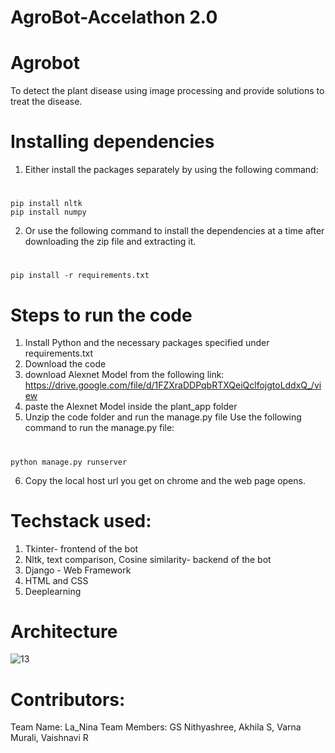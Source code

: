 # AgroBot-Accelathon 2.0 

# Agrobot
To detect the plant disease using image processing and provide solutions to treat the disease.

 
  # Installing dependencies
1)	Either install the packages separately by using the following command:
  # 
    pip install nltk
    pip install numpy
2)  Or use the following command to install the dependencies at a time after downloading the zip file and extracting it.
   #
    pip install -r requirements.txt


# Steps to run the code
1)	Install Python and the necessary packages specified under requirements.txt
2)	Download the code
3)  download Alexnet Model from the following link:
    https://drive.google.com/file/d/1FZXraDDPqbRTXQeiQclfojgtoLddxQ_/view 
4) paste the Alexnet Model inside the plant_app folder
5)	Unzip the code folder and run the manage.py file 
   Use the following command to run the manage.py file:
#
    python manage.py runserver
6) Copy the local host url you get on chrome and the web page opens.

# Techstack used: 
1)	Tkinter- frontend of the bot
2)	Nltk, text comparison, Cosine similarity- backend of the bot
3)  Django - Web Framework
4)  HTML and CSS
5)  Deeplearning 

# Architecture
![13](https://user-images.githubusercontent.com/45993890/95009135-3c566a00-063d-11eb-8b02-b2c77df6784b.JPG)

# Contributors:
Team Name: La_Nina
Team Members: GS Nithyashree, Akhila S, Varna Murali, Vaishnavi R


